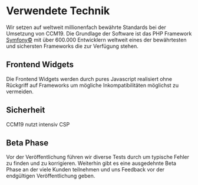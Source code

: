 # Verwendete Technik

Wir setzen auf weltweit millionenfach bewährte Standards bei der Umsetzung von CCM19. Die Grundlage der Software ist das PHP Framework [Symfony©](https://symfony.com/) mit über 600.000 Entwicklern weltweit eines der bewährtesten und sichersten Frameworks die zur Verfügung stehen.

## Frontend Widgets

Die Frontend Widgets werden durch pures Javascript realisiert ohne Rückgriff auf Frameworks um mögliche Inkompatibilitäten möglichst zu vermeiden.

## Sicherheit

CCM19 nutzt intensiv CSP 

## Beta Phase

Vor der Veröffentlichung führen wir diverse Tests durch um typische Fehler zu finden und zu korrigieren. Weiterhin gibt es eine ausgedehnte Beta Phase an der viele Kunden teilnehmen und uns Feedback vor der endgültigen Veröffentlichung geben.